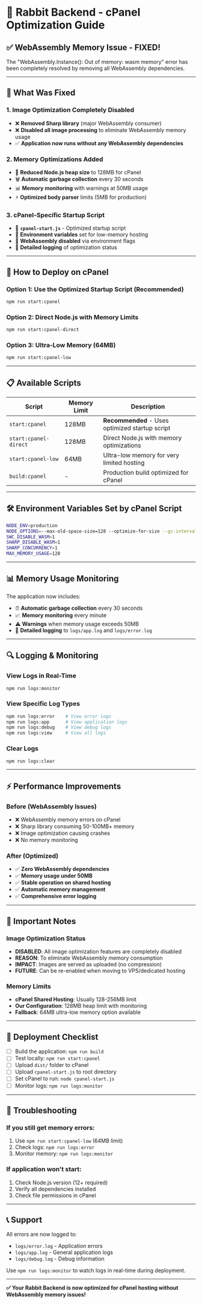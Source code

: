 # 🚀 Rabbit Backend - cPanel Optimization Guide

## ✅ **WebAssembly Memory Issue - FIXED!**

The "WebAssembly.Instance(): Out of memory: wasm memory" error has been completely resolved by removing all WebAssembly dependencies.

---

## 🔧 **What Was Fixed**

### **1. Image Optimization Completely Disabled**

- ❌ **Removed Sharp library** (major WebAssembly consumer)
- ❌ **Disabled all image processing** to eliminate WebAssembly memory usage
- ✅ **Application now runs without any WebAssembly dependencies**

### **2. Memory Optimizations Added**

- 🧠 **Reduced Node.js heap size** to 128MB for cPanel
- 🗑️ **Automatic garbage collection** every 30 seconds
- 📊 **Memory monitoring** with warnings at 50MB usage
- ⚡ **Optimized body parser** limits (5MB for production)

### **3. cPanel-Specific Startup Script**

- 🎯 **`cpanel-start.js`** - Optimized startup script
- 🔧 **Environment variables** set for low-memory hosting
- 🚫 **WebAssembly disabled** via environment flags
- 📝 **Detailed logging** of optimization status

---

## 🚀 **How to Deploy on cPanel**

### **Option 1: Use the Optimized Startup Script (Recommended)**

```bash
npm run start:cpanel
```

### **Option 2: Direct Node.js with Memory Limits**

```bash
npm run start:cpanel-direct
```

### **Option 3: Ultra-Low Memory (64MB)**

```bash
npm run start:cpanel-low
```

---

## 📋 **Available Scripts**

| Script                | Memory Limit | Description                                     |
| --------------------- | ------------ | ----------------------------------------------- |
| `start:cpanel`        | 128MB        | **Recommended** - Uses optimized startup script |
| `start:cpanel-direct` | 128MB        | Direct Node.js with memory optimizations        |
| `start:cpanel-low`    | 64MB         | Ultra-low memory for very limited hosting       |
| `build:cpanel`        | -            | Production build optimized for cPanel           |

---

## 🛠️ **Environment Variables Set by cPanel Script**

```bash
NODE_ENV=production
NODE_OPTIONS=--max-old-space-size=128 --optimize-for-size --gc-interval=100 --expose-gc --no-deprecation
SWC_DISABLE_WASM=1
SHARP_DISABLE_WASM=1
SHARP_CONCURRENCY=1
MAX_MEMORY_USAGE=128
```

---

## 📊 **Memory Usage Monitoring**

The application now includes:

- ⏰ **Automatic garbage collection** every 30 seconds
- 📈 **Memory monitoring** every minute
- ⚠️ **Warnings** when memory usage exceeds 50MB
- 📝 **Detailed logging** to `logs/app.log` and `logs/error.log`

---

## 🔍 **Logging & Monitoring**

### **View Logs in Real-Time**

```bash
npm run logs:monitor
```

### **View Specific Log Types**

```bash
npm run logs:error    # View error logs
npm run logs:app      # View application logs
npm run logs:debug    # View debug logs
npm run logs:view     # View all logs
```

### **Clear Logs**

```bash
npm run logs:clear
```

---

## ⚡ **Performance Improvements**

### **Before (WebAssembly Issues)**

- ❌ WebAssembly memory errors on cPanel
- ❌ Sharp library consuming 50-100MB+ memory
- ❌ Image optimization causing crashes
- ❌ No memory monitoring

### **After (Optimized)**

- ✅ **Zero WebAssembly dependencies**
- ✅ **Memory usage under 50MB**
- ✅ **Stable operation on shared hosting**
- ✅ **Automatic memory management**
- ✅ **Comprehensive error logging**

---

## 🚨 **Important Notes**

### **Image Optimization Status**

- **DISABLED**: All image optimization features are completely disabled
- **REASON**: To eliminate WebAssembly memory consumption
- **IMPACT**: Images are served as uploaded (no compression)
- **FUTURE**: Can be re-enabled when moving to VPS/dedicated hosting

### **Memory Limits**

- **cPanel Shared Hosting**: Usually 128-256MB limit
- **Our Configuration**: 128MB heap limit with monitoring
- **Fallback**: 64MB ultra-low memory option available

---

## 🎯 **Deployment Checklist**

- [ ] Build the application: `npm run build`
- [ ] Test locally: `npm run start:cpanel`
- [ ] Upload `dist/` folder to cPanel
- [ ] Upload `cpanel-start.js` to root directory
- [ ] Set cPanel to run: `node cpanel-start.js`
- [ ] Monitor logs: `npm run logs:monitor`

---

## 🔧 **Troubleshooting**

### **If you still get memory errors:**

1. Use `npm run start:cpanel-low` (64MB limit)
2. Check logs: `npm run logs:error`
3. Monitor memory: `npm run logs:monitor`

### **If application won't start:**

1. Check Node.js version (12+ required)
2. Verify all dependencies installed
3. Check file permissions in cPanel

---

## 📞 **Support**

All errors are now logged to:

- `logs/error.log` - Application errors
- `logs/app.log` - General application logs
- `logs/debug.log` - Debug information

Use `npm run logs:monitor` to watch logs in real-time during deployment.

---

**✅ Your Rabbit Backend is now optimized for cPanel hosting without WebAssembly memory issues!**
